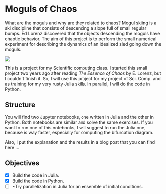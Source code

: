 # Moguls of Chaos

What are the moguls and why are they related to chaos? Mogul skiing is a ski discipline that consists of descending a slope full of small regular bumps. Ed Lorenz discovered that the objects descending the moguls have chaotic behavior. The aim of this project is to perform the small numerical experiment for describing the dynamics of an idealized sled going down the moguls.

![](https://www.snowskool.com/blog-images/Scary_Prospect.jpg)

This is a project for my Scientific computing class. I started this small project two years ago after reading *The Essence of Chaos* by E. Lorenz, but I couldn't finish it. So, I will use this project for my project of Sci. Comp. and as training for my very rusty Julia skills. In parallel, I will do the code in Python.

## Structure

You will find two Jupyter notebooks, one written in Julia and the other in Python. Both notebooks are similar and solve the same exercises. If you want to run one of this notebooks, I will suggest to run the Julia one, because is way faster, especially for computing the bifurcation diagram.

Also, I put the explanation and the results in a blog post that you can find here ...

## Objectives

- [x] Build the code in Julia.
- [x] Build the code in Python.
- [ ] ~Try parallelization in Julia for an ensemble of initial conditions.
